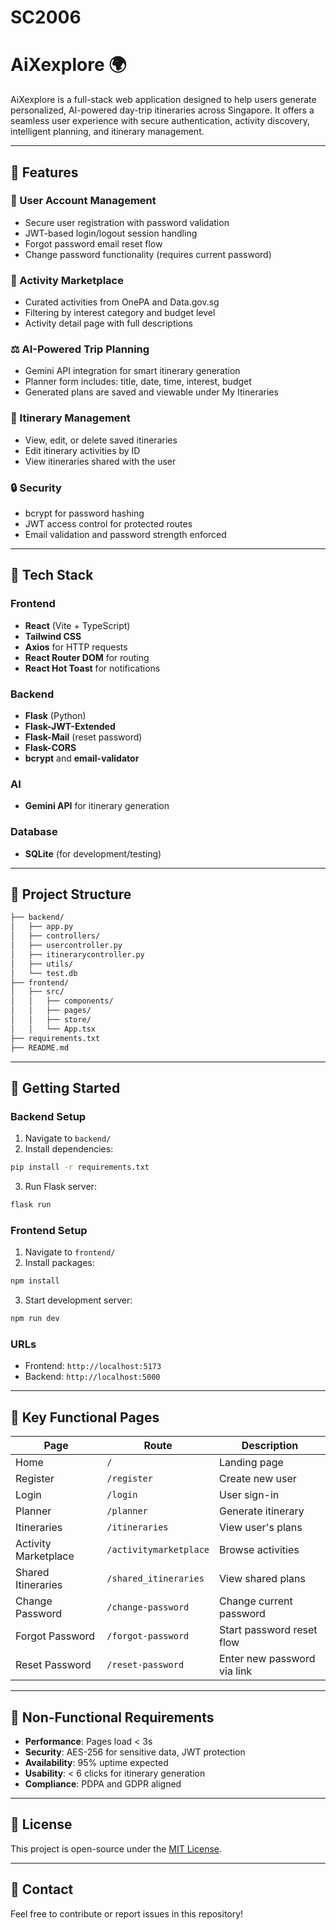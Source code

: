 # SC2006
# AiXexplore 🌍

AiXexplore is a full-stack web application designed to help users generate personalized, AI-powered day-trip itineraries across Singapore. It offers a seamless user experience with secure authentication, activity discovery, intelligent planning, and itinerary management.

---

## 💪 Features

### 👤 User Account Management
- Secure user registration with password validation
- JWT-based login/logout session handling
- Forgot password email reset flow
- Change password functionality (requires current password)

### 📅 Activity Marketplace
- Curated activities from OnePA and Data.gov.sg
- Filtering by interest category and budget level
- Activity detail page with full descriptions

### ⚖️ AI-Powered Trip Planning
- Gemini API integration for smart itinerary generation
- Planner form includes: title, date, time, interest, budget
- Generated plans are saved and viewable under My Itineraries

### 📌 Itinerary Management
- View, edit, or delete saved itineraries
- Edit itinerary activities by ID
- View itineraries shared with the user

### 🔒 Security
- bcrypt for password hashing
- JWT access control for protected routes
- Email validation and password strength enforced

---

## 🎨 Tech Stack

### Frontend
- **React** (Vite + TypeScript)
- **Tailwind CSS**
- **Axios** for HTTP requests
- **React Router DOM** for routing
- **React Hot Toast** for notifications

### Backend
- **Flask** (Python)
- **Flask-JWT-Extended**
- **Flask-Mail** (reset password)
- **Flask-CORS**
- **bcrypt** and **email-validator**

### AI
- **Gemini API** for itinerary generation

### Database
- **SQLite** (for development/testing)

---

## 📁 Project Structure

```bash
├── backend/
│   ├── app.py
│   ├── controllers/
│   ├── usercontroller.py
│   ├── itinerarycontroller.py
│   ├── utils/
│   └── test.db
├── frontend/
│   ├── src/
│   │   ├── components/
│   │   ├── pages/
│   │   ├── store/
│   │   └── App.tsx
├── requirements.txt
├── README.md
```

---

## 🚀 Getting Started

### Backend Setup

1. Navigate to `backend/`
2. Install dependencies:
```bash
pip install -r requirements.txt
```
3. Run Flask server:
```bash
flask run
```

### Frontend Setup

1. Navigate to `frontend/`
2. Install packages:
```bash
npm install
```
3. Start development server:
```bash
npm run dev
```

### URLs
- Frontend: `http://localhost:5173`
- Backend: `http://localhost:5000`

---

## 📂 Key Functional Pages

| Page | Route | Description |
|------|-------|-------------|
| Home | `/` | Landing page |
| Register | `/register` | Create new user |
| Login | `/login` | User sign-in |
| Planner | `/planner` | Generate itinerary |
| Itineraries | `/itineraries` | View user's plans |
| Activity Marketplace | `/activitymarketplace` | Browse activities |
| Shared Itineraries | `/shared_itineraries` | View shared plans |
| Change Password | `/change-password` | Change current password |
| Forgot Password | `/forgot-password` | Start password reset flow |
| Reset Password | `/reset-password` | Enter new password via link |

---

## 📆 Non-Functional Requirements

- **Performance**: Pages load < 3s
- **Security**: AES-256 for sensitive data, JWT protection
- **Availability**: 95% uptime expected
- **Usability**: < 6 clicks for itinerary generation
- **Compliance**: PDPA and GDPR aligned

---

## 💼 License

This project is open-source under the [MIT License](LICENSE).

---

## 🙋‍ Contact
Feel free to contribute or report issues in this repository!
